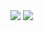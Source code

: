 <img src="https://pp.userapi.com/c855328/v855328879/29e7c/0LJ0xJlEIIM.jpg"/>
<img src="https://pp.userapi.com/c855328/v855328879/29e86/1CgKnZtjGI0.jpg"/>
